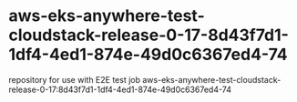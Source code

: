 # aws-eks-anywhere-test-cloudstack-release-0-17-8d43f7d1-1df4-4ed1-874e-49d0c6367ed4-74
repository for use with E2E test job aws-eks-anywhere-test-cloudstack-release-0-17:8d43f7d1-1df4-4ed1-874e-49d0c6367ed4-74
